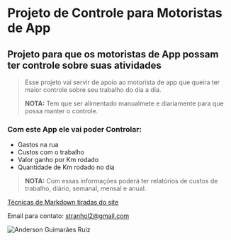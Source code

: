 # Projeto de Controle para **Motoristas de App**

## Projeto para que os motoristas de App possam ter controle sobre suas atividades

> Esse projeto vai servir de apoio ao motorista de app que queira ter maior controle sobre seu trabalho do dia a dia.
>
> **NOTA:** Tem que ser alimentado manualmete e diariamente para que possa manter o controle.


### Com este App ele vai poder Controlar:

 - Gastos na rua
 - Custos com o trabalho
 - Valor ganho por Km rodado
 - Quantidade de Km rodado no dia


> **NOTA:** Com essas informações poderá ter relatórios de custos de trabalho, diário, semanal, mensal e anual.



[Técnicas de Markdown tiradas do site](https://markdown.net.br/sintaxe-basica/)

Email para contato:
<stranhol2@gmail.com>

![Anderson Guimarães Ruiz]("https://photos.app.goo.gl/qateVyiTNA5pYVNZA")
